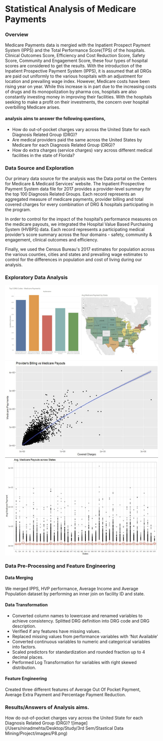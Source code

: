 # Statistical Analysis of Medicare Payments
### Overview
Medicare Payments data is mergied with the Inpatient Prospect Payment System (IPPS) and the Total Performance Score(TPS) of the hospitals. Clinical Outcomes Score, Efficiency and Cost Reduction Score, Safety Score, Community and Engagement Score, these four types of hospital scores are considered to get the results. With the introduction of the Inpatient Prospective Payment System (IPPS), it is assumed that all DRGs are paid out uniformly to the various hospitals with an adjustment for location and prevailing wage index. However, Medicare costs have been rising year on year. While this increase is in part due to the increasing costs of drugs and its monopolization by pharma cos, hospitals are also constantly investing money in improving their facilities. With the hospitals seeking to make a profit on their investments, the concern over hospital overbilling Medicare arises.

#### analysis aims to answer the following questions,
- How do out-of-pocket charges vary across the United State for each Diagnosis Related Group (DRG)?
- Are medical providers paid the same across the United States by Medicare for each Diagnosis Related Group (DRG)?
- How do extra charges (service charges) vary across different medical facilities in the state of Florida?


### Data Source and Exploration 
Our primary data source for the analysis was the Data portal on the Centers for Medicare & Medicaid Services’ website. The Inpatient Prospective Payment System data file for 2017 provides a provider-level summary for the top 100 Diagnosis Related Groups. Each record represents an aggregated measure of medicare payments, provider billing and total covered charges for every combination of DRG & hospitals participating in the program.

In order to control for the impact of the hospital’s performance measures on the medicare payouts, we integrated the Hospital Value Based Purchasing System (HVBPS) data. Each record represents a participating medical provider’s score summary across the four domains - safety, community & engagement, clinical outcomes and efficiency.

Finally, we used the Census Bureau's 2017 estimates for population across the various counties, cities and states and prevailing wage estimates to control for the differences in population and cost of living during our analysis.

### Exploratory Data Analysis
![image](images/P1.png)
![image](images/P2.jpg) 
![image](images/P3.jpg)

### Data Pre-Processing and Feature Engineering
#### Data Merging
We merged IPPS, HVP performance, Average Income and Average Population dataset by performing an inner join on facility ID and state.

#### Data Transformation
- Converted column names to lowercase and renamed variables to achieve consistency. Splitted DRG definition into DRG code and DRG description.
- Verified if any features have missing values.
- Replaced missing values from performance variables with ‘Not Available’
- Converted continuous variables to numeric and categorical variables into factors.
- Scaled predictors for standardization and rounded fraction up to 4 decimal places.
- Performed Log Transformation for variables with right skewed distribution.

#### Feature Engineering
Created three different features of Average Out Of Pocket Payment, Average Extra Payment and Percentage Payment Reduction.

### Results/Answers of Analysis aims.
How do out-of-pocket charges vary across the United State for each Diagnosis Related Group (DRG)?
![image](/Users/ninadmehta/Desktop/Study/3rd Sem/Stastical Data Mining/Project/images/P8.png)

